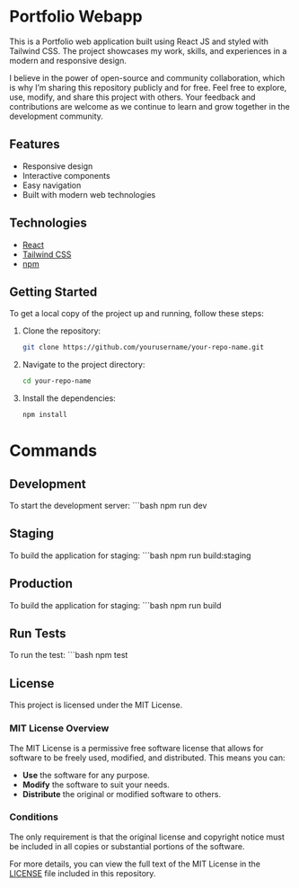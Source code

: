 # Portfolio Webapp

This is a Portfolio web application built using React JS and styled with Tailwind CSS. The project showcases my work, skills, and experiences in a modern and responsive design.

I believe in the power of open-source and community collaboration, which is why I’m sharing this repository publicly and for free. Feel free to explore, use, modify, and share this project with others. Your feedback and contributions are welcome as we continue to learn and grow together in the development community.

## Features

- Responsive design
- Interactive components
- Easy navigation
- Built with modern web technologies

## Technologies

- [React](https://reactjs.org/)
- [Tailwind CSS](https://tailwindcss.com/)
- [npm](https://www.npmjs.com/)

## Getting Started

To get a local copy of the project up and running, follow these steps:
1. Clone the repository:
   ```bash
   git clone https://github.com/yourusername/your-repo-name.git

2. Navigate to the project directory:
   ```bash
   cd your-repo-name

3. Install the dependencies:
   ```bash
   npm install

# Commands

## Development
To start the development server:
    ```bash
    npm run dev

## Staging
To build the application for staging:
    ```bash
    npm run build:staging

## Production
To build the application for staging:
    ```bash
    npm run build

## Run Tests
To run the test:
    ```bash
    npm test

## License

This project is licensed under the MIT License. 

### MIT License Overview
The MIT License is a permissive free software license that allows for software to be freely used, modified, and distributed. This means you can:

- **Use** the software for any purpose.
- **Modify** the software to suit your needs.
- **Distribute** the original or modified software to others.

### Conditions
The only requirement is that the original license and copyright notice must be included in all copies or substantial portions of the software.

For more details, you can view the full text of the MIT License in the [LICENSE](LICENSE) file included in this repository.
